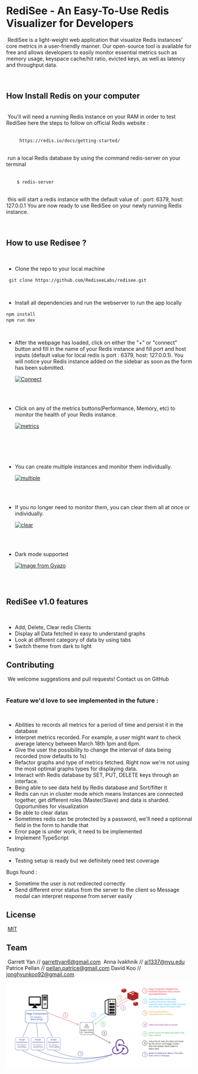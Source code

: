 # RediSee - An Easy-To-Use Redis Visualizer for Developers

​
RediSee is a light-weight web application that visualize Redis instances’ core metrics in a user-friendly manner. Our open-source tool is available for free and allows developers to easily monitor essential metrics such as memory usage, keyspace cache/hit ratio, evicted keys, as well as latency and throughput data.
<br>
<br>
​

## How Install Redis on your computer

​
<br />
​
You'll will need a running Redis instance on your RAM in order to test RediSee
here the steps to follow on official Redis website :
​
<br />
​

```
     https://redis.io/docs/getting-started/
```

​
<br />
​
run a local Redis database by using the command redis-server on your terminal
​
<br />
​

```
    $ redis-server
```

​
<br />
​
this will start a redis instance with the default value of : port: 6379, host: 127.0.0.1
You are now ready to use RediSee on your newly running Redis instance.
​
<br />
<br />
​

## How to use Redisee ?

​
<br>

- Clone the repo to your local machine

```
 git clone https://github.com/RediseeLabs/redisee.git
```

<br/>

- Install all dependencies and run the webserver to run the app locally

```
npm install
npm run dev
```

​
- After the webpage has loaded, click on either the "+" or "connect" button and fill in the name of your Redis instance and fill port and host inputs (default value for local redis is port : 6379, host: 127.0.0.1). You will notice your Redis instance added on the sidebar as soon as the form has been submitted.

  [![Connect](https://i.gyazo.com/17b4fb62c987a268a9ace7d607eb3e73.gif)](https://gyazo.com/17b4fb62c987a268a9ace7d607eb3e73)


<br>
<br>

- Click on any of the metrics buttons(Performance, Memory, etc) to monitor the health of your Redis instance.

  [![metrics](https://i.gyazo.com/b875f76a7c916f44c97a0f8edcbc8998.gif)](https://gyazo.com/b875f76a7c916f44c97a0f8edcbc8998)


<br>
<br>

​
- You can create multiple instances and monitor them individually.

  [![multiple](https://i.gyazo.com/6d826d6ff44b865d1610c5237c89e0d2.gif)](https://gyazo.com/6d826d6ff44b865d1610c5237c89e0d2)
 
  
<br>
<br>

- If you no longer need to monitor them, you can clear them all at once or individually.

  [![clear](https://i.gyazo.com/98c2dff48b2cb3d7a9fdc0fcbbecbbe1.gif)](https://gyazo.com/98c2dff48b2cb3d7a9fdc0fcbbecbbe1)
  

<br>
<br>

- Dark mode supported

  [![Image from Gyazo](https://i.gyazo.com/0914a555f0d3a69b85efb6a4badc7435.gif)](https://gyazo.com/0914a555f0d3a69b85efb6a4badc7435)
  
<br>

<br />

## RediSee v1.0 features

<br />

- Add, Delete, Clear redis Clients
- Display all Data fetched in easy to understand graphs
- Look at different category of data by using tabs
- Switch theme from dark to light
​
## Contributing
​
We welcome suggestions and pull requests!
Contact us on GitHub
​
<br />
​
### Feature we'd love to see implemented in the future :

<br />

- Abilities to records all metrics for a period of time and persist it in the database
- Interpret metrics recorded. For example, a user might want to check average latency between  March 18th  1pm and 6pm.
- Give the user the possibility to change the interval of data being recorded (now defaults to 1s)
- Refactor graphs and type of metrics fetched. Right now we're not using the most optimal graphs types for displaying data.
- Interact with Redis database by SET, PUT, DELETE keys through an interface.
- Being able to see data held by Redis database and Sort/filter it
- Redis can run in cluster mode which means Instances are connected together, get different roles (Master/Slave) and data is sharded. Opportunities for visualization
- Be able to clear datas
- Sometimes redis can be protected by a password, we'll need a optionnal field in the form to handle that
- Error page is under work, it need to be implemented
- Implement TypeScript

Testing:

- Testing setup is ready but we definitely need test coverage

Bugs found :

- Sometime the user is not redirected correctly
- Send different error status from the server to the client so Message modal can interpret response from server easily
​
## License
​
[MIT](https://choosealicense.com/licenses/mit/)
​
## Team
​
Garrett Yan //
garrettyan6@gmail.com
​
Anna Ivakhnik //
ai1337@nyu.edu
​
Patrice Pellan //
pellan.patrice@gmail.com
​
David Koo //
jonghyunkoo92@gmail.com


![Screenshot](dataFlow-Readme.svg)
